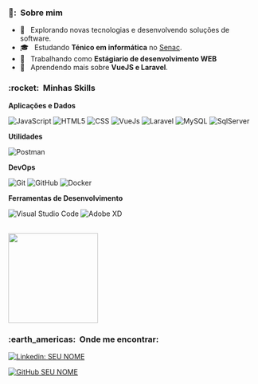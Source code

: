 <h3> 👦: &nbsp;Sobre mim </h3>

- 🤔 &nbsp; Explorando novas tecnologias e desenvolvendo soluções de software.
- 🎓 &nbsp; Estudando **Ténico em informática** no <a href="https://www.sp.senac.br/"> Senac</a>.
- 💼 &nbsp; Trabalhando como **Estágiario de desenvolvimento WEB**
- 🌱 &nbsp; Aprendendo mais sobre **VueJS e Laravel**.

<h3> :rocket: &nbsp;Minhas Skills </h3>

**Aplicações e Dados**

  
  ![JavaScript](https://img.shields.io/badge/CSS3-1572B6?style=for-the-badge&logo=css3&logoColor=white)
  ![HTML5](https://img.shields.io/badge/HTML5-E34F26?style=for-the-badge&logo=html5&logoColor=white)
  ![CSS](https://img.shields.io/badge/-CSS-333333?style=flat&logo=CSS3&logoColor=1572B6)
  ![VueJs](https://img.shields.io/badge/Vue.js-35495E?style=for-the-badge&logo=vue.js&logoColor=4FC08D)
  ![Laravel](https://img.shields.io/badge/Laravel-FF2D20?style=for-the-badge&logo=laravel&logoColor=white)
  ![MySQL](https://img.shields.io/badge/MySQL-00000F?style=for-the-badge&logo=mysql&logoColor=white)
  ![SqlServer](https://img.shields.io/badge/Microsoft_SQL_Server-CC2927?style=for-the-badge&logo=microsoft-sql-server&logoColor=white)

**Utilidades**

  ![Postman](https://img.shields.io/badge/-Postman-333333?style=flat&logo=postman)

**DevOps**

  ![Git](https://img.shields.io/badge/-Git-333333?style=flat&logo=git)
  ![GitHub](https://img.shields.io/badge/-GitHub-333333?style=flat&logo=github)
  ![Docker](https://img.shields.io/badge/-Docker-333333?style=flat&logo=docker)

**Ferramentas de Desenvolvimento**

  ![Visual Studio Code](https://img.shields.io/badge/-Visual%20Studio%20Code-333333?style=flat&logo=visual-studio-code&logoColor=007ACC)
  ![Adobe XD](https://img.shields.io/badge/-Adobe%20XD-333333?style=flat&logo=adobe-xd&logoColor=007ACC)

<br/>

<a href="https://github.com/kaiopostal">
  <img height="180em" src="https://github-readme-stats.vercel.app/api?username=kaiopostal&theme=dracula&show_icons=true" />
</a>

<br/>

<h3> :earth_americas: &nbsp;Onde me encontrar: </h3> 

[![Linkedin: SEU NOME](https://img.shields.io/badge/-KaioPostal-blue?style=flat-square&logo=Linkedin&logoColor=white&link=LINK-DO-SEU-LINKEDIN)](https://www.linkedin.com/in/kaiopostal/)

[![GitHub SEU NOME]( https://img.shields.io/github/followers/kaiopostal?label=follow&style=social)](https://github.com/kaiopostal)
